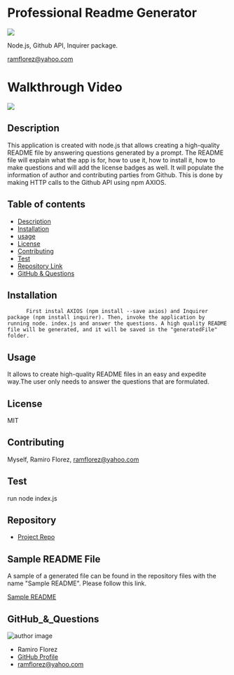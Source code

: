 # Professional Readme Generator
![](https://img.shields.io/apm/l/vim-mode) 

Node.js, Github API, Inquirer package.

ramflorez@yahoo.com

# Walkthrough Video

<img src = "Root/ProfGenRead.gif"> 

  
  
  ## Description 
  
  This application is created with node.js that allows creating a high-quality README file by answering questions generated by a prompt. The README file will explain what the app is for, how to use it, how to install it, how to make questions and will add the license badges as well. It will populate the information of author and contributing parties from Github. This is done by making HTTP calls to the Github API using npm AXIOS. 
  
  ## Table of contents
  
  - [Description](#Description)
  - [Installation](#Installation)
  - [usage](#usage)
  - [License](#License)
  - [Contributing](#Contributing)
  - [Test](#Test)
  - [Repository Link](#Repository)
  - [GitHub & Questions](#GitHub_&_Questions) 
  
  
  ## Installation
  
          First instal AXIOS (npm install --save axios) and Inquirer package (npm install inquirer). Then, invoke the application by running node. index.js and answer the questions. A high quality README file will be generated, and it will be saved in the "generatedFile" folder.
  
  ## Usage
  
  It allows to create high-quality README files in an easy and expedite way.The user only needs to answer the questions that are formulated.
  
  ## License
  
  MIT
  
  ## Contributing
  
  Myself, Ramiro Florez, ramflorez@yahoo.com
  
  ## Test
  
  run node index.js
  
  
  ## Repository
  
  - [Project Repo](https://github.com/ramflorez/Professional_Readme_Generator)
  
  ## Sample README File

  A sample of a generated file can be found in the repository files with the name "Sample README". Please follow this link.

  <a href="Sample_README.md"> Sample README</a>
  
  ## GitHub_&_Questions

  ![author image](https://avatars.githubusercontent.com/u/79117018?v=4)
  - Ramiro Florez
  - [GitHub Profile](https://github.com/ramflorez)
  - ramflorez@yahoo.com
  
  